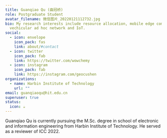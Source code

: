 ```yaml
---
title: Guanqiao Qu (曲冠桥)
role: Postgraduate Student
avatar_filename: 微信图片_20220121112732.jpg
bio: My research interests include resource allocation, mobile edge computing,
  vechicular ad hoc network and IoT.
social:
  - icon: envelope
    icon_pack: fas
    link: about/#contact
  - icon: twitter
    icon_pack: fab
    link: https://twitter.com/wowchemy
  - icon: instagram
    icon_pack: fab
    link: https://instagram.com/geocushen
organizations:
  - name: Harbin Institute of Technology
    url: ""
email: guanqiaoqu@hit.edu.cn
superuser: true
status:
  icon: ☕️
---
```

Guanqiao Qu is currently pursuing the M.Sc. degree in school of electronic and information engineering from Harbin Institute of Technology. He served as a reviewer of ICC 2022.